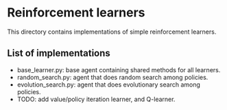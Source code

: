 # Reinforcement learners
This directory contains implementations of simple reinforcement learners.

## List of implementations
- base_learner.py: base agent containing shared methods for all learners.
- random_search.py: agent that does random search among policies.
- evolution_search.py: agent that does evolutionary search among policies.
- TODO: add value/policy iteration learner, and Q-learner.
